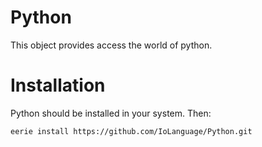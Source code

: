# Python 
This object provides access the world of python.

# Installation
Python should be installed in your system. Then:
```
eerie install https://github.com/IoLanguage/Python.git
```
